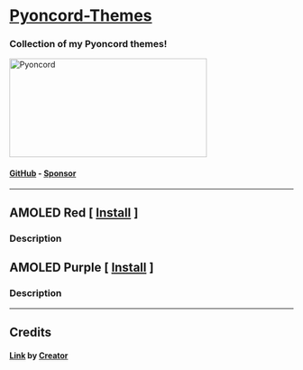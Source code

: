 # [Pyoncord-Themes](https://github.com/SL4F/pyoncord-themes)
### Collection of my Pyoncord themes!
<p align="left"> 
  <a href="https://github.com/SL4F/pyoncord-themes" target="_blank"><img src="https://" alt="Pyoncord" width="350" height="175"/></a>
</p>

#### [GitHub](https://github.com/sl4f/pyoncord-themes) - [Sponsor](https://github.com/sponsors/SL4F)
___
## AMOLED Red [ [Install](https://github.com/SL4F/pyoncord-themes) ]
### Description
## AMOLED Purple [ [Install](https://github.com/SL4F/pyoncord-themes) ]
### Description
___
## Credits
#### [Link](https://heartless.uno) by [Creator](https://heartless.uno)
